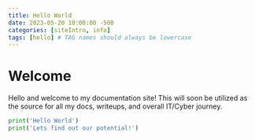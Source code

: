 ```yaml
---
title: Hello World
date: 2023-05-20 10:00:00 -500
categories: [siteIntro, info]
tags: [hello] # TAG names should always be lowercase
---
```


# Welcome

Hello and welcome to my documentation site!  This will soon be utilized as the source for all my docs, writeups, and overall IT/Cyber journey.

```python
print('Hello World')
print('Lets find out our potential!')
```
